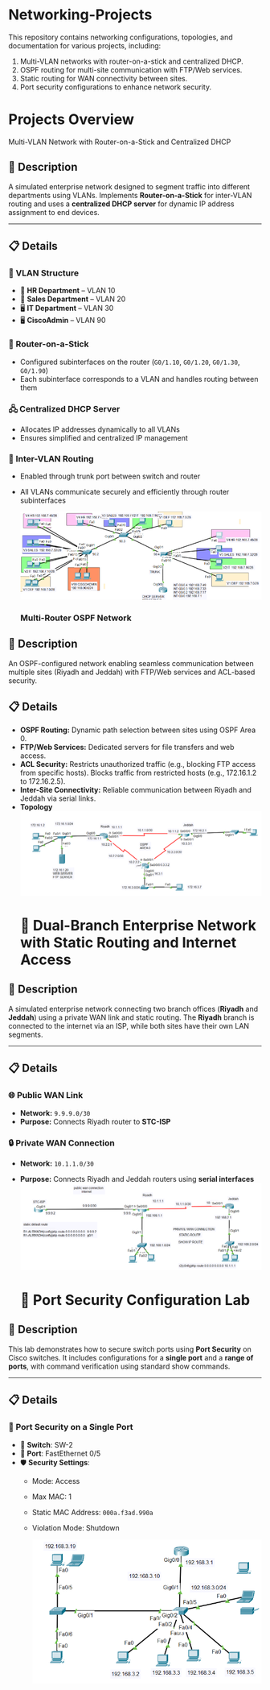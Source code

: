 # Networking-Projects
This repository contains networking configurations, topologies, and documentation for various projects, including:

1. Multi-VLAN networks with router-on-a-stick and centralized DHCP.  
2. OSPF routing for multi-site communication with FTP/Web services.  
3. Static routing for WAN connectivity between sites.  
4. Port security configurations to enhance network security.

# Projects Overview
Multi-VLAN Network with Router-on-a-Stick and Centralized DHCP

## 📄 Description
A simulated enterprise network designed to segment traffic into different departments using VLANs. Implements **Router-on-a-Stick** for inter-VLAN routing and uses a **centralized DHCP server** for dynamic IP address assignment to end devices.

---

## 📋 Details

### 🧱 VLAN Structure
- 👥 **HR Department** – VLAN 10  
- 💼 **Sales Department** – VLAN 20  
- 🖥️ **IT Department** – VLAN 30
- 🖥️ **CiscoAdmin**    – VLAN 90
### 🚦 Router-on-a-Stick
- Configured subinterfaces on the router (`G0/1.10`, `G0/1.20`, `G0/1.30`, `G0/1.90`)
- Each subinterface corresponds to a VLAN and handles routing between them

### 🖧 Centralized DHCP Server
- Allocates IP addresses dynamically to all VLANs  
- Ensures simplified and centralized IP management  

### 🔀 Inter-VLAN Routing
- Enabled through trunk port between switch and router  
- All VLANs communicate securely and efficiently through router subinterfaces

  ![Network Topology Diagram](DHCP&NTP&SSH&VLAN.png)

  ### Multi-Router OSPF Network

## 📄 Description
An OSPF-configured network enabling seamless communication between multiple sites (Riyadh and Jeddah) with FTP/Web services and ACL-based security.

## 📋 Details
  - **OSPF Routing:** Dynamic path selection between sites using OSPF Area 0.
  - **FTP/Web Services:** Dedicated servers for file transfers and web access.
  - **ACL Security:** Restricts unauthorized traffic (e.g., blocking FTP access from specific hosts). Blocks traffic from restricted hosts (e.g., 172.16.1.2 to 172.16.2.5).
  - **Inter-Site Connectivity:** Reliable communication between Riyadh and Jeddah via serial links.
  - **Topology**
      ![Network Topology Diagram](ACL-OSPF.png)
    # 🏢 Dual-Branch Enterprise Network with Static Routing and Internet Access

## 📄 Description
A simulated enterprise network connecting two branch offices (**Riyadh** and **Jeddah**) using a private WAN link and static routing. The **Riyadh** branch is connected to the internet via an ISP, while both sites have their own LAN segments.

---

## 📋 Details

### 🌐 Public WAN Link
- **Network:** `9.9.9.0/30`  
- **Purpose:** Connects Riyadh router to **STC-ISP**

### 🔒 Private WAN Connection
- **Network:** `10.1.1.0/30`  
- **Purpose:** Connects Riyadh and Jeddah routers using **serial interfaces**
  ![Network Topology Diagram](Static-Route.png)


  # 🔐 Port Security Configuration Lab

## 📄 Description  
This lab demonstrates how to secure switch ports using **Port Security** on Cisco switches. It includes configurations for a **single port** and a **range of ports**, with command verification using standard show commands.

---

## 📋 Details

### 🧪 Port Security on a Single Port  
- 🔌 **Switch**: SW-2  
- 🎯 **Port**: FastEthernet 0/5  
- 🛡️ **Security Settings**:
  - Mode: Access  
  - Max MAC: 1  
  - Static MAC Address: `000a.f3ad.990a`  
  - Violation Mode: Shutdown

    ![Network Topology Diagram](Port-Security.png)



